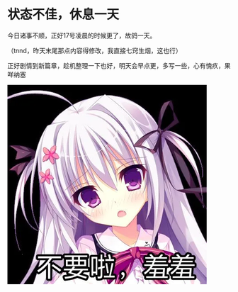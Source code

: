 # 状态不佳，休息一天

今日诸事不顺，正好17号凌晨的时候更了，故鸽一天。

（tnnd，昨天末尾那点内容得修改，我直接七窍生烟，这也行）

正好剧情到新篇章，趁机整理一下也好，明天会早点更，多写一些，心有愧疚，果咩纳塞

![](../images/053.webp)
